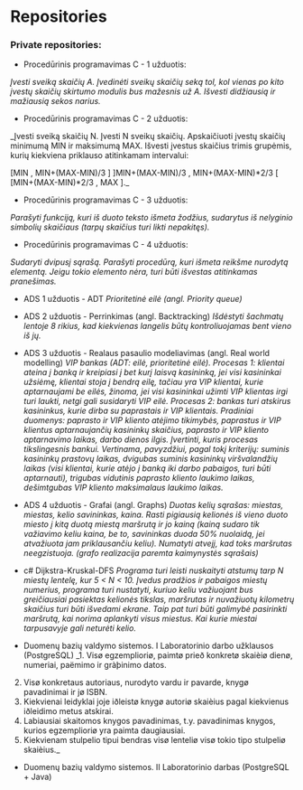 # Repositories

### Private repositories:

* Procedūrinis programavimas C - 1 užduotis:

_Įvesti sveiką skaičių A. Įvedinėti sveikų skaičių seką tol, kol vienas po kito įvestų skaičių skirtumo modulis bus mažesnis už A. Išvesti didžiausią ir mažiausią sekos narius._

* Procedūrinis programavimas C - 2 užduotis:

_Įvesti sveiką skaičių N. Įvesti N sveikų skaičių. Apskaičiuoti įvestų skaičių minimumą MIN ir maksimumą MAX. Išvesti įvestus skaičius trimis grupėmis, kurių kiekviena priklauso atitinkamam intervalui:

[MIN , MIN+(MAX-MIN)/3 ]
]MIN+(MAX-MIN)/3 , MIN+(MAX-MIN)*2/3 [
[MIN+(MAX-MIN)*2/3 , MAX ]._

* Procedūrinis programavimas C - 3 užduotis:

_Parašyti funkciją, kuri iš duoto teksto išmeta žodžius, sudarytus iš nelyginio simbolių skaičiaus (tarpų skaičius turi likti nepakitęs)._

* Procedūrinis programavimas C - 4 užduotis:

_Sudaryti dvipusį sąrašą. Parašyti procedūrą, kuri išmeta reikšme nurodytą elementą. Jeigu tokio elemento nėra, turi būti išvestas atitinkamas pranešimas._

* ADS 1 užduotis - ADT
_Prioritetinė eilė (angl. Priority queue)_

* ADS 2 užduotis - Perrinkimas (angl. Backtracking)
_Išdėstyti šachmatų lentoje 8 rikius, kad kiekvienas langelis būtų kontroliuojamas bent vieno iš jų._

* ADS 3 užduotis - Realaus pasaulio modeliavimas (angl. Real world modelling)
_VIP bankas (ADT: eilė, prioritetinė eilė). Procesas 1: klientai ateina į banką ir kreipiasi į bet kurį laisvą kasininką, jei visi kasininkai užsiėmę, klientai stoja į bendrą eilę, tačiau yra VIP klientai, kurie aptarnaujami be eilės, žinoma, jei visi kasininkai užimti VIP klientas irgi turi laukti, netgi gali susidaryti VIP eilė. Procesas 2: bankas turi atskirus kasininkus, kurie dirba su paprastais ir VIP klientais. Pradiniai duomenys: paprasto ir VIP kliento atėjimo tikimybės, paprastus ir VIP klientus aptarnaujančių kasininkų skaičius, paprasto ir VIP kliento aptarnavimo laikas, darbo dienos ilgis. Įvertinti, kuris procesas tikslingesnis bankui. Vertinama, pavyzdžiui, pagal tokį kriterijų: suminis kasininkų prastovų laikas, dvigubas suminis kasininkų viršvalandžių laikas (visi klientai, kurie atėjo į banką iki darbo pabaigos, turi būti aptarnauti), trigubas vidutinis paprasto kliento laukimo laikas, dešimtgubas VIP kliento maksimalaus laukimo laikas._

* ADS 4 užduotis - Grafai (angl. Graphs)
_Duotas kelių sąrašas: miestas, miestas, kelio savininkas, kaina. Rasti pigiausią kelionės iš vieno duoto miesto į kitą duotą miestą maršrutą ir jo kainą (kainą sudaro tik važiavimo keliu kaina, be to, savininkas duoda 50% nuolaidą, jei atvažiuota jam priklausančiu keliu). Numatyti atvejį, kad toks maršrutas neegzistuoja. (grafo realizacija paremta kaimynystės sąrašais)_

* c# Dijkstra-Kruskal-DFS
_Programa turi leisti nuskaityti atstumų tarp N miestų lentelę, kur 5 < N < 10. Įvedus pradžios ir pabaigos miestų numerius, programa turi nustatyti, kuriuo keliu važiuojant bus greičiausiai pasiektas kelionės tikslas, maršrutas ir nuvažiuotų kilometrų skaičius turi būti išvedami ekrane. Taip pat turi būti galimybė pasirinkti maršrutą, kai norima aplankyti visus miestus. Kai kurie miestai tarpusavyje gali neturėti kelio._

* Duomenų bazių valdymo sistemos. I Laboratorinio darbo užklausos (PostgreSQL)
_1. Visø egzemplioriø, paimtø prieð konkretø skaièiø dienø, numeriai, paëmimo ir gràþinimo datos.
2. Visø konkretaus autoriaus, nurodyto vardu ir pavarde, knygø pavadinimai ir jø ISBN.
3. Kiekvienai leidyklai joje iðleistø knygø autoriø skaièius pagal kiekvienus iðleidimo metus atskirai.
4. Labiausiai skaitomos knygos pavadinimas, t.y. pavadinimas knygos, kurios egzemplioriø yra paimta daugiausiai.
5. Kiekvienam stulpelio tipui bendras visø lenteliø visø tokio tipo stulpeliø skaièius._

* Duomenų bazių valdymo sistemos. II Laboratorinio darbas (PostgreSQL + Java)
